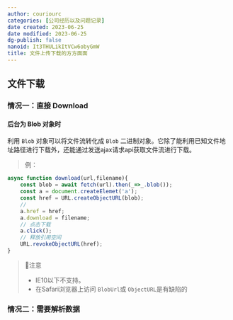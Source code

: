 ```yaml
---
author: couriourc
categories: [公司经历以及问题记录]
date created: 2023-06-25
date modified: 2023-06-25
dg-publish: false
nanoid: It3THULikItVCw6obyGmW
title: 文件上传下载的方方面面
---
```


## 文件下载

### 情况一：直接 Download

#### 后台为 Blob 对象时

利用 `Blob` 对象可以将文件流转化成 `Blob` 二进制对象。它除了能利用已知文件地址路径进行下载外，还能通过发送ajax请求api获取文件流进行下载。

> 例：

```javascript
async function download(url,filename){
	const blob = await fetch(url).then(_=>_.blob());
	const a = document.createElemet('a');
	const href = URL.createObjectURL(blob);
	// 
	a.href = href;
	a.download = filename;
	// 点击下载
	a.click();
	// 释放引用空间
	URL.revokeObjectURL(href);
}
```

> 💉注意
> - IE10以下不支持。
> - 在Safari浏览器上访问 `BlobUrl`或 `ObjectURL`是有缺陷的

### 情况二：需要解析数据
